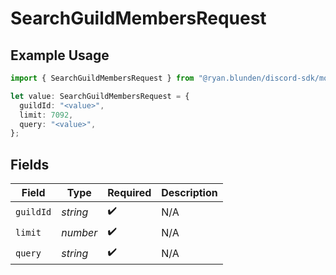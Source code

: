 # SearchGuildMembersRequest

## Example Usage

```typescript
import { SearchGuildMembersRequest } from "@ryan.blunden/discord-sdk/models/operations";

let value: SearchGuildMembersRequest = {
  guildId: "<value>",
  limit: 7092,
  query: "<value>",
};
```

## Fields

| Field              | Type               | Required           | Description        |
| ------------------ | ------------------ | ------------------ | ------------------ |
| `guildId`          | *string*           | :heavy_check_mark: | N/A                |
| `limit`            | *number*           | :heavy_check_mark: | N/A                |
| `query`            | *string*           | :heavy_check_mark: | N/A                |